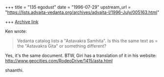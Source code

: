 +++
title = "135 egodust"
date = "1996-07-29"
upstream_url = "https://lists.advaita-vedanta.org/archives/advaita-l/1996-July/005163.html"

+++
[Archive link](https://lists.advaita-vedanta.org/archives/advaita-l/1996-July/005163.html)

Ken wrote:
>
> Vedanta catalog lists a "Astavakra Samhita".   Is this the same text as =
> the
> "Astavakra Gita" or something different?
>

Yes, it's the same document.  BTW, Giri has a translation of it in his website:
http://www.geocities.com/RodeoDrive/1415/asta.html

shaanthi.

